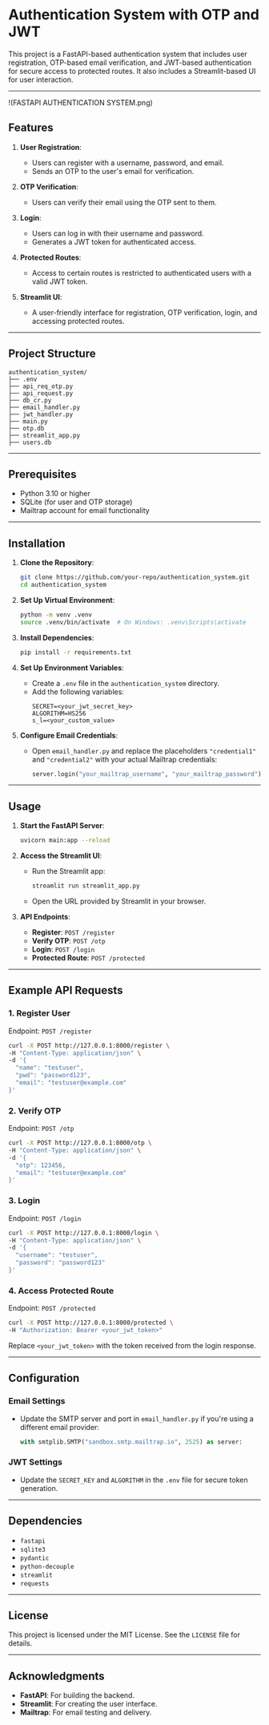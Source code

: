 # Authentication System with OTP and JWT

This project is a FastAPI-based authentication system that includes user registration, OTP-based email verification, and JWT-based authentication for secure access to protected routes. It also includes a Streamlit-based UI for user interaction.

---

!(FASTAPI AUTHENTICATION SYSTEM.png)

## Features

1. **User Registration**:
   - Users can register with a username, password, and email.
   - Sends an OTP to the user's email for verification.

2. **OTP Verification**:
   - Users can verify their email using the OTP sent to them.

3. **Login**:
   - Users can log in with their username and password.
   - Generates a JWT token for authenticated access.

4. **Protected Routes**:
   - Access to certain routes is restricted to authenticated users with a valid JWT token.

5. **Streamlit UI**:
   - A user-friendly interface for registration, OTP verification, login, and accessing protected routes.

---

## Project Structure

```
authentication_system/
├── .env
├── api_req_otp.py
├── api_request.py
├── db_cr.py
├── email_handler.py
├── jwt_handler.py
├── main.py
├── otp.db
├── streamlit_app.py
├── users.db
```

---

## Prerequisites

- Python 3.10 or higher
- SQLite (for user and OTP storage)
- Mailtrap account for email functionality

---

## Installation

1. **Clone the Repository**:
   ```bash
   git clone https://github.com/your-repo/authentication_system.git
   cd authentication_system
   ```

2. **Set Up Virtual Environment**:
   ```bash
   python -m venv .venv
   source .venv/bin/activate  # On Windows: .venv\Scripts\activate
   ```

3. **Install Dependencies**:
   ```bash
   pip install -r requirements.txt
   ```

4. **Set Up Environment Variables**:
   - Create a `.env` file in the `authentication_system` directory.
   - Add the following variables:
     ```
     SECRET=<your_jwt_secret_key>
     ALGORITHM=HS256
     s_l=<your_custom_value>
     ```

5. **Configure Email Credentials**:
   - Open `email_handler.py` and replace the placeholders `"credential1"` and `"credential2"` with your actual Mailtrap credentials:
     ```python
     server.login("your_mailtrap_username", "your_mailtrap_password")
     ```

---

## Usage

1. **Start the FastAPI Server**:
   ```bash
   uvicorn main:app --reload
   ```

2. **Access the Streamlit UI**:
   - Run the Streamlit app:
     ```bash
     streamlit run streamlit_app.py
     ```
   - Open the URL provided by Streamlit in your browser.

3. **API Endpoints**:
   - **Register**: `POST /register`
   - **Verify OTP**: `POST /otp`
   - **Login**: `POST /login`
   - **Protected Route**: `POST /protected`

---

## Example API Requests

### 1. **Register User**
Endpoint: `POST /register`

```bash
curl -X POST http://127.0.0.1:8000/register \
-H "Content-Type: application/json" \
-d '{
  "name": "testuser",
  "pwd": "password123",
  "email": "testuser@example.com"
}'
```

### 2. **Verify OTP**
Endpoint: `POST /otp`

```bash
curl -X POST http://127.0.0.1:8000/otp \
-H "Content-Type: application/json" \
-d '{
  "otp": 123456,
  "email": "testuser@example.com"
}'
```

### 3. **Login**
Endpoint: `POST /login`

```bash
curl -X POST http://127.0.0.1:8000/login \
-H "Content-Type: application/json" \
-d '{
  "username": "testuser",
  "password": "password123"
}'
```

### 4. **Access Protected Route**
Endpoint: `POST /protected`

```bash
curl -X POST http://127.0.0.1:8000/protected \
-H "Authorization: Bearer <your_jwt_token>"
```

Replace `<your_jwt_token>` with the token received from the login response.

---

## Configuration

### Email Settings
- Update the SMTP server and port in `email_handler.py` if you're using a different email provider:
  ```python
  with smtplib.SMTP("sandbox.smtp.mailtrap.io", 2525) as server:
  ```

### JWT Settings
- Update the `SECRET_KEY` and `ALGORITHM` in the `.env` file for secure token generation.

---

## Dependencies

- `fastapi`
- `sqlite3`
- `pydantic`
- `python-decouple`
- `streamlit`
- `requests`

---

## License

This project is licensed under the MIT License. See the `LICENSE` file for details.

---

## Acknowledgments

- **FastAPI**: For building the backend.
- **Streamlit**: For creating the user interface.
- **Mailtrap**: For email testing and delivery.
